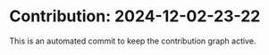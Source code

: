 # Contribution: 2024-12-02-23-22
This is an automated commit to keep the contribution graph active.
